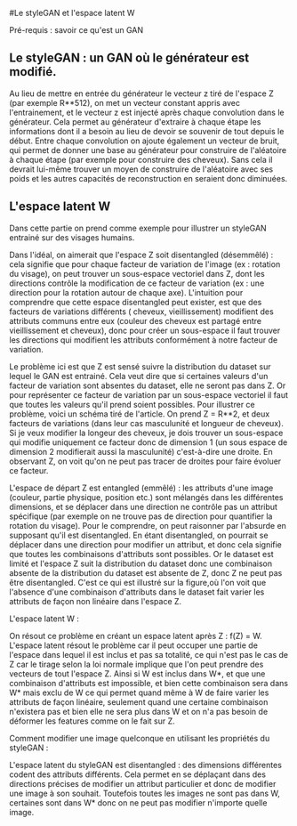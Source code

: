 #Le styleGAN et l'espace latent W

Pré-requis : savoir ce qu'est un GAN

## Le styleGAN : un GAN où le générateur est modifié.

Au lieu de mettre en entrée du générateur le vecteur z tiré de l'espace Z (par exemple R**512),
on met un vecteur constant appris avec l'entrainement, et le vecteur z est injecté après chaque convolution
dans le générateur. Cela permet au générateur d'extraire à chaque étape les informations dont il a besoin
au lieu de devoir se souvenir de tout depuis le début. Entre chaque convolution on ajoute également un vecteur 
de bruit, qui permet de donner une base au générateur pour construire de l'aléatoire à chaque étape (par exemple
pour construire des cheveux). Sans cela il devrait lui-même trouver un moyen de construire de l'aléatoire avec 
ses poids et les autres capacités de reconstruction en seraient donc diminuées.

## L'espace latent W

Dans cette partie on prend comme exemple pour illustrer un styleGAN entrainé sur des visages humains.

Dans l'idéal, on aimerait que l'espace Z soit disentangled (désemmêlé) : cela signifie que pour chaque
facteur de variation de l'image (ex : rotation du visage), on peut trouver un sous-espace vectoriel dans Z, dont les directions
contrôle la modification de ce facteur de variation (ex : une direction pour la rotation autour de chaque axe).
L'intuition pour comprendre que cette espace disentangled peut exister, est que des facteurs de variations différents (
cheveux, vieillissement) modifient des attributs communs entre eux (couleur des cheveux est partagé entre vieillissement
et cheveux), donc pour créer un sous-espace il faut trouver les directions qui modifient les attributs conformément à
notre facteur de variation.

Le problème ici est que Z est sensé suivre la distribution du dataset sur lequel
le GAN est entrainé. Cela veut dire que si certaines valeurs d'un facteur de variation sont absentes du dataset, elle ne seront
pas dans Z. Or pour représenter ce facteur de variation par un sous-espace vectoriel il faut que toutes les valeurs qu'il
prend soient possibles. Pour illustrer ce problème, voici un schéma tiré de l'article. On prend Z = R**2, et deux facteurs
de variations (dans leur cas masculunité et longueur de cheveux). Si je veux modifier la longeur des cheveux, je dois trouver un
sous-espace qui modifie uniquement ce facteur donc de dimension 1 (un sous espace de dimension 2 modifierait aussi la 
masculunité) c'est-à-dire une droite. En observant Z, on voit qu'on ne peut pas tracer de droites pour faire évoluer ce facteur.


L'espace de départ Z est entangled (emmêlé) : les attributs d'une image (couleur, partie physique, position etc.) sont mélangés 
dans les différentes dimensions, et se déplacer
dans une direction ne contrôle pas un attribut spécifique (par exemple on ne trouve pas de direction pour quantifier
la rotation du visage). Pour le comprendre, on peut raisonner par l'absurde en supposant qu'il est disentangled.
En étant disentangled, on pourrait se déplacer dans une direction pour modifier un attribut, et donc cela 
signifie que toutes les combinaisons d'attributs sont possibles. Or le dataset est limité et l'espace Z suit
la distribution du dataset donc une combinaison absente de la distribution du dataset est absente de Z, donc 
Z ne peut pas être disentangled. C'est ce qui est illustré sur la figure,où l'on voit
que l'absence d'une combinaison d'attributs dans le dataset fait varier les attributs de façon non linéaire
dans l'espace Z.

L'espace latent W :

On résout ce problème en créant un espace latent après Z : f(Z) = W.
L'espace latent résout le problème car il peut occuper une partie de l'espace dans lequel il est inclus et pas sa
totalité, ce qui n'est pas le cas de Z car le tirage selon la loi normale implique que l'on peut prendre des vecteurs
de tout l'espace Z. Ainsi si W est inclus dans W*, et que une combinaison d'attributs est impossible, et bien
cette combinaison sera dans W* mais exclu de W ce qui permet quand même à W de faire varier les attributs de
façon linéaire, seulement quand une certaine combinaison n'existera pas et bien elle ne sera plus dans W et 
on n'a pas besoin de déformer les features comme on le fait sur Z.

Comment modifier une image quelconque en utilisant les propriétés du styleGAN  :

L'espace latent du styleGAN est disentangled : des dimensions différentes codent des attributs différents.
Cela permet en se déplaçant dans des directions précises de modifier un attribut particulier et donc de modifier
une image à son souhait. Toutefois toutes les images ne sont pas dans W, certaines sont dans W* donc on ne peut pas
modifier n'importe quelle image. 
